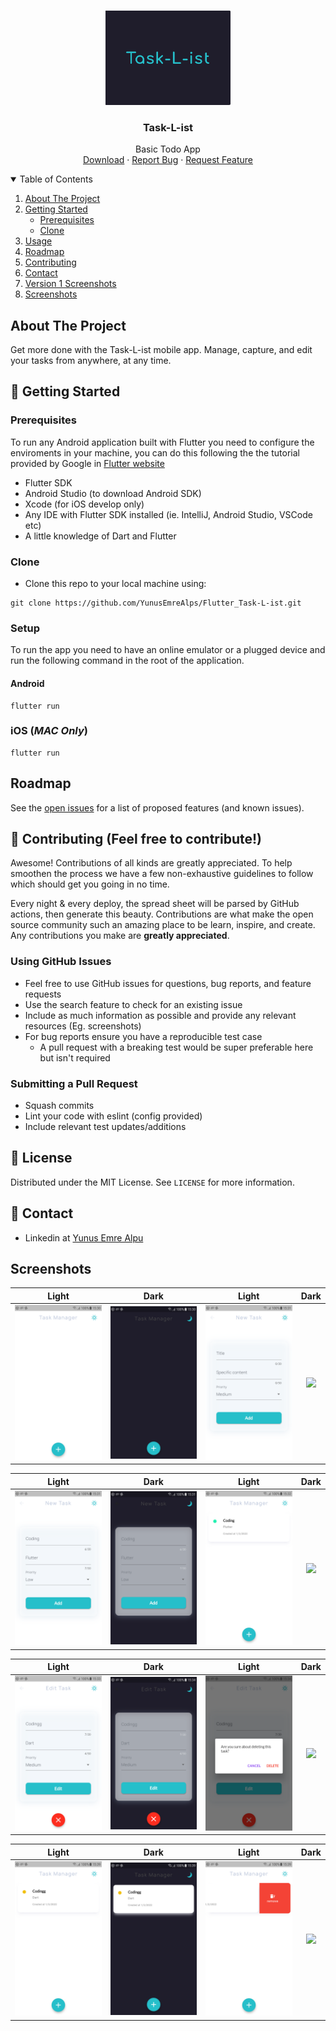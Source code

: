 <!-- PROJECT LOGO -->
<br />
<p align="center">
  <a href="https://github.com/YunusEmreAlps/Flutter_Task-L-ist/tree/master/taskist">
    <img src="ss/Logo1.png" alt="Logo" width="200">
  </a>

  <h3 align="center">Task-L-ist</h3>

  <p align="center">
    Basic Todo App
    <br />
    <a href="https://github.com/YunusEmreAlps/Flutter_Task-L-ist/archive/refs/heads/master.zip">Download</a>
    ·
    <a href="https://github.com/YunusEmreAlps/Flutter_Task-L-ist/issues">Report Bug</a>
    ·
    <a href="https://github.com/YunusEmreAlps/Flutter_Task-L-ist/issues">Request Feature</a>
  </p>
</p>


<!-- TABLE OF CONTENTS -->
<details open="open">
  <summary>Table of Contents</summary>
  <ol>
    <li>
      <a href="#about-the-project">About The Project</a>
    </li>
    <li>
      <a href="#getting-started">Getting Started</a>
      <ul>
        <li><a href="#prerequisites">Prerequisites</a></li>
        <li><a href="#clone">Clone</a></li>
      </ul>
    </li>
    <li><a href="#usage">Usage</a></li>
    <li><a href="#roadmap">Roadmap</a></li>
    <li><a href="#contributing">Contributing</a></li>
    <li><a href="#contact">Contact</a></li>
    <li><a href="#Screenshots">Version 1 Screenshots</a></li>
    <li><a href="#Screenshots">Screenshots</a></li>
  </ol>
</details>


<!-- ABOUT THE PROJECT -->
## About The Project
Get more done with the Task-L-ist mobile app. Manage, capture, and edit your tasks from anywhere, at any time.

<!-- GETTING STARTED -->
## 🚀 Getting Started

### Prerequisites

To run any Android application built with Flutter you need to configure the enviroments in your machine, you can do this following the the tutorial provided by Google in [Flutter website](https://flutter.dev/docs/get-started/install)

- Flutter SDK
- Android Studio (to download Android SDK)
- Xcode (for iOS develop only)
- Any IDE with Flutter SDK installed (ie. IntelliJ, Android Studio, VSCode etc)
- A little knowledge of Dart and Flutter

### Clone

- Clone this repo to your local machine using:

```
git clone https://github.com/YunusEmreAlps/Flutter_Task-L-ist.git
```

### Setup

To run the app you need to have an online emulator or a plugged device and run the following command in the root of the application.

#### Android
```
flutter run
``` 
### iOS (_MAC Only_)

```
flutter run
``` 

<!-- ROADMAP -->
## Roadmap

See the [open issues](https://github.com/YunusEmreAlps/Flutter_Task-L-ist/issues) for a list of proposed features (and known issues).

<!-- CONTRIBUTING -->
## 🤔 Contributing (Feel free to contribute!)

Awesome! Contributions of all kinds are greatly appreciated. To help smoothen the process we have a few non-exhaustive guidelines to follow which should get you going in no time.

Every night & every deploy, the spread sheet will be parsed by GitHub actions, then generate this beauty. Contributions are what make the open source community such an amazing place to be learn, inspire, and create. Any contributions you make are **greatly appreciated**.

### Using GitHub Issues

- Feel free to use GitHub issues for questions, bug reports, and feature requests
- Use the search feature to check for an existing issue
- Include as much information as possible and provide any relevant resources (Eg. screenshots)
- For bug reports ensure you have a reproducible test case
  - A pull request with a breaking test would be super preferable here but isn't required

### Submitting a Pull Request

- Squash commits
- Lint your code with eslint (config provided)
- Include relevant test updates/additions

<!-- LICENSE -->
## 📝 License

Distributed under the MIT License. See `LICENSE` for more information.


<!-- CONTACT -->
## 📌 Contact

- Linkedin at [Yunus Emre Alpu](https://www.linkedin.com/in/yunus-emre-alpu-5b1496151/)


<!-- SCREENSHOTS -->
## Screenshots

Light             | Dark             | Light              | Dark
:-------------------------:|:-------------------------:|:-------------------------:|:-------------------------:
![](https://github.com/YunusEmreAlps/Flutter_Task-L-ist/blob/master/taskist/ss/1.png?raw=true)|![](https://github.com/YunusEmreAlps/Flutter_Task-L-ist/blob/master/taskist/ss/2.png?raw=true)|![](https://github.com/YunusEmreAlps/Flutter_Task-L-ist/blob/master/taskist/ss/3.png?raw=true)|![](hhttps://github.com/YunusEmreAlps/Flutter_Task-L-ist/blob/master/taskist/ss/4.png?raw=true)|

Light             | Dark             | Light              | Dark
:-------------------------:|:-------------------------:|:-------------------------:|:-------------------------:
![](https://github.com/YunusEmreAlps/Flutter_Task-L-ist/blob/master/taskist/ss/5.png?raw=true)|![](https://github.com/YunusEmreAlps/Flutter_Task-L-ist/blob/master/taskist/ss/6.png?raw=true)|![](https://github.com/YunusEmreAlps/Flutter_Task-L-ist/blob/master/taskist/ss/7.png?raw=true)|![](hhttps://github.com/YunusEmreAlps/Flutter_Task-L-ist/blob/master/taskist/ss/8.png?raw=true)|

Light             | Dark             | Light              | Dark
:-------------------------:|:-------------------------:|:-------------------------:|:-------------------------:
![](https://github.com/YunusEmreAlps/Flutter_Task-L-ist/blob/master/taskist/ss/9.png?raw=true)|![](https://github.com/YunusEmreAlps/Flutter_Task-L-ist/blob/master/taskist/ss/10.png?raw=true)|![](https://github.com/YunusEmreAlps/Flutter_Task-L-ist/blob/master/taskist/ss/11.png?raw=true)|![](hhttps://github.com/YunusEmreAlps/Flutter_Task-L-ist/blob/master/taskist/ss/12.png?raw=true)|

Light             | Dark             | Light              | Dark
:-------------------------:|:-------------------------:|:-------------------------:|:-------------------------:
![](https://github.com/YunusEmreAlps/Flutter_Task-L-ist/blob/master/taskist/ss/13.png?raw=true)|![](https://github.com/YunusEmreAlps/Flutter_Task-L-ist/blob/master/taskist/ss/14.png?raw=true)|![](https://github.com/YunusEmreAlps/Flutter_Task-L-ist/blob/master/taskist/ss/15.png?raw=true)|![](hhttps://github.com/YunusEmreAlps/Flutter_Task-L-ist/blob/master/taskist/ss/16.png?raw=true)|


